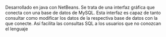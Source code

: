 Desarrollado en java con NetBeans. Se trata de una interfaz gráfica que conecta con una base de datos de MySQL. Esta interfaz es capaz de tanto consultar como modificar los datos de la respectiva base de datos con la que conecte. Así facilita las consultas SQL a los usuarios que no conozcan el lenguaje
